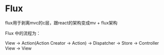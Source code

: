 # Flux

flux用于剥离mvc的c层，跟react的架构变成mv + flux架构

Flux 中的流程为：

View -> Action(Action Creator -> Action) -> Dispatcher -> Store -> Controller View -> View